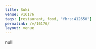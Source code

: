 ```yaml
---
title: Suki
venue: v16176
tags: [restaurant, food, "fhrs:412650"]
permalink: /v/16176/
layout: venue
---
```

null